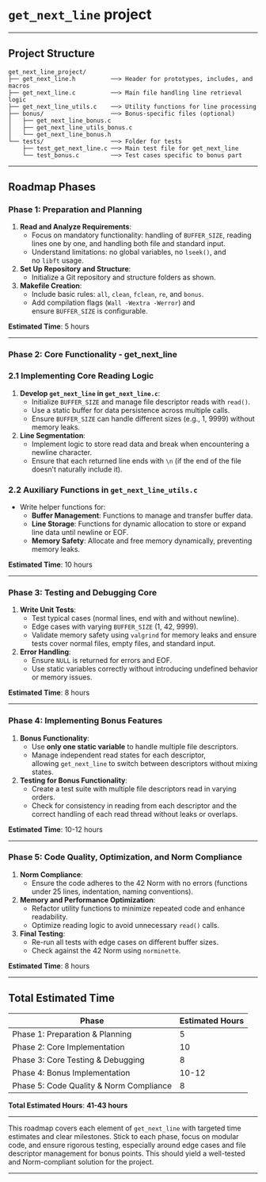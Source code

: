 # `get_next_line` project

---

## **Project Structure**

```
get_next_line_project/
├── get_next_line.h          ──> Header for prototypes, includes, and macros
├── get_next_line.c          ──> Main file handling line retrieval logic
├── get_next_line_utils.c    ──> Utility functions for line processing
├── bonus/                   ──> Bonus-specific files (optional)
│   ├── get_next_line_bonus.c
│   ├── get_next_line_utils_bonus.c
│   └── get_next_line_bonus.h
└── tests/                   ──> Folder for tests
    ├── test_get_next_line.c ──> Main test file for get_next_line
    └── test_bonus.c         ──> Test cases specific to bonus part

```
---

## **Roadmap Phases**

### **Phase 1: Preparation and Planning**

1. **Read and Analyze Requirements**:
    - Focus on mandatory functionality: handling of `BUFFER_SIZE`, reading lines one by one, and handling both file and standard input.
    - Understand limitations: no global variables, no `lseek()`, and no `libft` usage.
2. **Set Up Repository and Structure**:
    - Initialize a Git repository and structure folders as shown.
3. **Makefile Creation**:
    - Include basic rules: `all`, `clean`, `fclean`, `re`, and `bonus`.
    - Add compilation flags (`Wall -Wextra -Werror`) and ensure `BUFFER_SIZE` is configurable.

**Estimated Time**: 5 hours

---

### **Phase 2: Core Functionality - get_next_line**

### 2.1 **Implementing Core Reading Logic**

1. **Develop `get_next_line` in `get_next_line.c`**:
    - Initialize `BUFFER_SIZE` and manage file descriptor reads with `read()`.
    - Use a static buffer for data persistence across multiple calls.
    - Ensure `BUFFER_SIZE` can handle different sizes (e.g., 1, 9999) without memory leaks.
2. **Line Segmentation**:
    - Implement logic to store read data and break when encountering a newline character.
    - Ensure that each returned line ends with `\n` (if the end of the file doesn’t naturally include it).

### 2.2 **Auxiliary Functions in `get_next_line_utils.c`**

- Write helper functions for:
    - **Buffer Management**: Functions to manage and transfer buffer data.
    - **Line Storage**: Functions for dynamic allocation to store or expand line data until newline or EOF.
    - **Memory Safety**: Allocate and free memory dynamically, preventing memory leaks.

**Estimated Time**: 10 hours

---

### **Phase 3: Testing and Debugging Core**

1. **Write Unit Tests**:
    - Test typical cases (normal lines, end with and without newline).
    - Edge cases with varying `BUFFER_SIZE` (1, 42, 9999).
    - Validate memory safety using `valgrind` for memory leaks and ensure tests cover normal files, empty files, and standard input.
2. **Error Handling**:
    - Ensure `NULL` is returned for errors and EOF.
    - Use static variables correctly without introducing undefined behavior or memory issues.

**Estimated Time**: 8 hours

---

### **Phase 4: Implementing Bonus Features**

1. **Bonus Functionality**:
    - Use **only one static variable** to handle multiple file descriptors.
    - Manage independent read states for each descriptor, allowing `get_next_line` to switch between descriptors without mixing states.
2. **Testing for Bonus Functionality**:
    - Create a test suite with multiple file descriptors read in varying orders.
    - Check for consistency in reading from each descriptor and the correct handling of each read thread without leaks or overlaps.

**Estimated Time**: 10-12 hours

---

### **Phase 5: Code Quality, Optimization, and Norm Compliance**

1. **Norm Compliance**:
    - Ensure the code adheres to the 42 Norm with no errors (functions under 25 lines, indentation, naming conventions).
2. **Memory and Performance Optimization**:
    - Refactor utility functions to minimize repeated code and enhance readability.
    - Optimize reading logic to avoid unnecessary `read()` calls.
3. **Final Testing**:
    - Re-run all tests with edge cases on different buffer sizes.
    - Check against the 42 Norm using `norminette`.

**Estimated Time**: 8 hours

---

## **Total Estimated Time**

| Phase | Estimated Hours |
| --- | --- |
| Phase 1: Preparation & Planning | 5 |
| Phase 2: Core Implementation | 10 |
| Phase 3: Core Testing & Debugging | 8 |
| Phase 4: Bonus Implementation | 10-12 |
| Phase 5: Code Quality & Norm Compliance | 8 |

**Total Estimated Hours**: **41-43 hours**

---

This roadmap covers each element of `get_next_line` with targeted time estimates and clear milestones. Stick to each phase, focus on modular code, and ensure rigorous testing, especially around edge cases and file descriptor management for bonus points. This should yield a well-tested and Norm-compliant solution for the project.

---